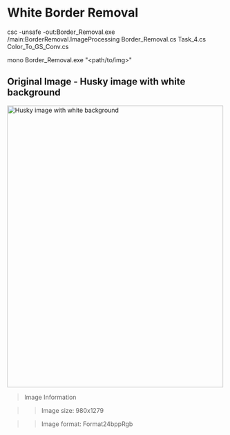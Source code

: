# White Border Removal

csc -unsafe -out:Border_Removal.exe /main:BorderRemoval.ImageProcessing Border_Removal.cs Task_4.cs Color_To_GS_Conv.cs

mono Border_Removal.exe "<path/to/img>"

## Original Image - Husky image with white background

<img src="https://github.com/Rashid12Kandah/Training_Assignment_8/blob/main/husky.jpeg" alt="Husky image with white background" height="652" width="500">

>Image Information

>>Image size: 980x1279

>>Image format: Format24bppRgb
